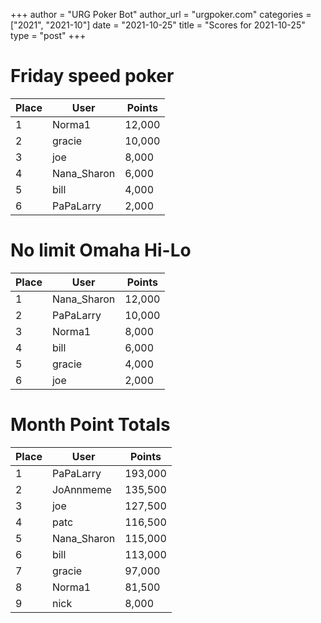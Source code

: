 +++
author = "URG Poker Bot"
author_url = "urgpoker.com"
categories = ["2021", "2021-10"]
date = "2021-10-25"
title = "Scores for 2021-10-25"
type = "post"
+++
# Friday speed poker

| Place | User | Points |
|-------|------|--------|
| 1 | Norma1 | 12,000 |
| 2 | gracie | 10,000 |
| 3 | joe | 8,000 |
| 4 | Nana_Sharon | 6,000 |
| 5 | bill | 4,000 |
| 6 | PaPaLarry | 2,000 |

# No limit Omaha Hi-Lo

| Place | User | Points |
|-------|------|--------|
| 1 | Nana_Sharon | 12,000 |
| 2 | PaPaLarry | 10,000 |
| 3 | Norma1 | 8,000 |
| 4 | bill | 6,000 |
| 5 | gracie | 4,000 |
| 6 | joe | 2,000 |

# Month Point Totals

| Place | User | Points |
|-------|------|--------|
| 1 | PaPaLarry | 193,000 |
| 2 | JoAnnmeme | 135,500 |
| 3 | joe | 127,500 |
| 4 | patc | 116,500 |
| 5 | Nana_Sharon | 115,000 |
| 6 | bill | 113,000 |
| 7 | gracie | 97,000 |
| 8 | Norma1 | 81,500 |
| 9 | nick | 8,000 |
